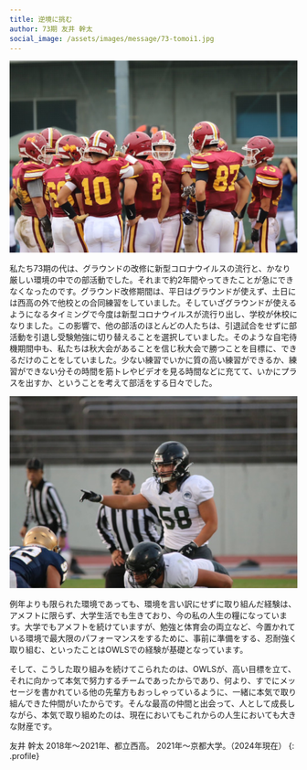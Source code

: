 ```yaml
---
title: 逆境に挑む
author: 73期 友井 幹太
social_image: /assets/images/message/73-tomoi1.jpg
---
```


![友井 高校時写真](/assets/images/message/73-tomoi1.jpg)

私たち73期の代は、グラウンドの改修に新型コロナウイルスの流行と、かなり厳しい環境の中での部活動でした。それまで約2年間やってきたことが急にできなくなったのです。グラウンド改修期間は、平日はグラウンドが使えず、土日には西高の外で他校との合同練習をしていました。そしていざグラウンドが使えるようになるタイミングで今度は新型コロナウイルスが流行り出し、学校が休校になりました。この影響で、他の部活のほとんどの人たちは、引退試合をせずに部活動を引退し受験勉強に切り替えることを選択していました。そのような自宅待機期間中も、私たちは秋大会があることを信じ秋大会で勝つことを目標に、できるだけのことをしていました。少ない練習でいかに質の高い練習ができるか、練習ができない分その時間を筋トレやビデオを見る時間などに充てて、いかにプラスを出すか、ということを考えて部活をする日々でした。

![友井 大学時写真](/assets/images/message/73-tomoi2.jpg)

例年よりも限られた環境であっても、環境を言い訳にせずに取り組んだ経験は、アメフトに限らず、大学生活でも生きており、今の私の人生の糧になっています。大学でもアメフトを続けていますが、勉強と体育会の両立など、今置かれている環境で最大限のパフォーマンスをするために、事前に準備をする、忍耐強く取り組む、といったことはOWLSでの経験が基礎となっています。

そして、こうした取り組みを続けてこられたのは、OWLSが、高い目標を立て、それに向かって本気で努力するチームであったからであり、何より、すでにメッセージを書かれている他の先輩方もおっしゃっているように、一緒に本気で取り組んできた仲間がいたからです。そんな最高の仲間と出会って、人として成長しながら、本気で取り組めたのは、現在においてもこれからの人生においても大きな財産です。

友井 幹太
2018年〜2021年、都立西高。
2021年〜京都大学。（2024年現在）
{: .profile}
